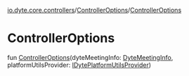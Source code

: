 [io.dyte.core.controllers](../index.md)/[ControllerOptions](index.md)/[ControllerOptions](-controller-options.md)

# ControllerOptions


fun [ControllerOptions](-controller-options.md)(dyteMeetingInfo: [DyteMeetingInfo](../../com.dyte.mobilecorekmm.models/-dyte-meeting-info/index.md), platformUtilsProvider: [IDytePlatformUtilsProvider](../../com.dyte.mobilecorekmm.platform/-i-dyte-platform-utils-provider/index.md))
